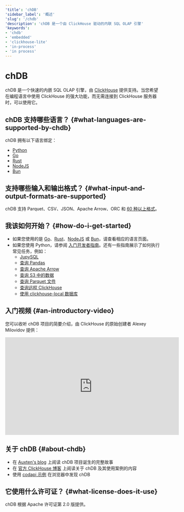 ```yaml
---
'title': 'chDB'
'sidebar_label': '概述'
'slug': '/chdb'
'description': 'chDB 是一个由 ClickHouse 驱动的内联 SQL OLAP 引擎'
'keywords':
- 'chdb'
- 'embedded'
- 'clickhouse-lite'
- 'in-process'
- 'in process'
---
```



# chDB

chDB 是一个快速的内嵌 SQL OLAP 引擎，由 [ClickHouse](https://github.com/clickhouse/clickhouse) 提供支持。当您希望在编程语言中使用 ClickHouse 的强大功能，而无需连接到 ClickHouse 服务器时，可以使用它。

## chDB 支持哪些语言？ {#what-languages-are-supported-by-chdb}

chDB 拥有以下语言绑定：

* [Python](install/python.md)
* [Go](install/go.md)
* [Rust](install/rust.md)
* [NodeJS](install/nodejs.md)
* [Bun](install/bun.md)

## 支持哪些输入和输出格式？ {#what-input-and-output-formats-are-supported}

chDB 支持 Parquet、CSV、JSON、Apache Arrow、ORC 和 [60 种以上格式](/interfaces/formats)。

## 我该如何开始？ {#how-do-i-get-started}

* 如果您使用的是 [Go](install/go.md)、[Rust](install/rust.md)、[NodeJS](install/nodejs.md) 或 [Bun](install/bun.md)，请查看相应的语言页面。
* 如果您使用 Python，请参阅 [入门开发者指南](getting-started.md)。还有一些指南展示了如何执行常见任务，例如：
    * [JupySQL](guides/jupysql.md)
    * [查询 Pandas](guides/querying-pandas.md)
    * [查询 Apache Arrow](guides/querying-apache-arrow.md)
    * [查询 S3 中的数据](guides/querying-s3-bucket.md)
    * [查询 Parquet 文件](guides/querying-parquet.md)
    * [查询远程 ClickHouse](guides/query-remote-clickhouse.md)
    * [使用 clickhouse-local 数据库](guides/clickhouse-local.md)

<!-- ## 什么是 chDB？

chDB 让您

- 支持 Python DB API 2.0: [示例](https://github.com/chdb-io/chdb/blob/main/examples/dbapi.py) 和 [自定义 UDF 函数](https://github.com/chdb-io/chdb/blob/main/examples/udf.py) -->

## 入门视频 {#an-introductory-video}

您可以收听 chDB 项目的简要介绍，由 ClickHouse 的原始创建者 Alexey Milovidov 提供：

<div class='vimeo-container'>
<iframe width="560" height="315" src="https://www.youtube.com/embed/cuf_hYn7dqU?si=SzUm7RW4Ae5-YwFo" title="YouTube video player" frameborder="0" allow="accelerometer; autoplay; clipboard-write; encrypted-media; gyroscope; picture-in-picture; web-share" referrerpolicy="strict-origin-when-cross-origin" allowfullscreen></iframe>
</div>

## 关于 chDB {#about-chdb}

- 在 [Auxten's blog](https://clickhouse.com/blog/chdb-embedded-clickhouse-rocket-engine-on-a-bicycle) 上阅读 chDB 项目诞生的完整故事
- 在 [官方 ClickHouse 博客](https://clickhouse.com/blog/welcome-chdb-to-clickhouse) 上阅读关于 chDB 及其使用案例的内容
- 使用 [codapi 示例](https://antonz.org/trying-chdb/) 在浏览器中发现 chDB


## 它使用什么许可证？ {#what-license-does-it-use}

chDB 根据 Apache 许可证第 2.0 版提供。
